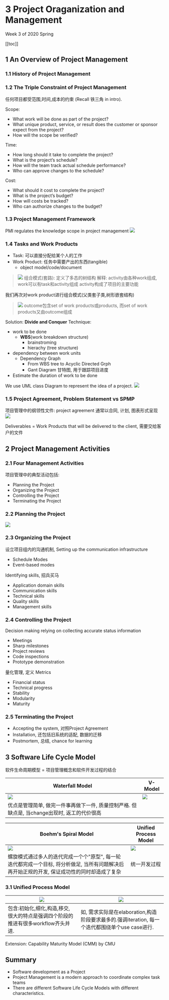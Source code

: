 # 3 Project Oraganization and Management

<!-----
title: 【Software Engineering】3 Project Oraganization and Management
url: se-project
date: 2020-03-16 09:58:40
tags: 
- Software Engineering

categories: 
- Courses

----->

Week 3 of 2020 Spring

<!--more-->

[[toc]]

## 1 An Overview of Project Management

### 1.1 History of Project Management

### 1.2 The Triple Constraint of Project Management

任何项目都受范围,时间,成本的约束 (Recall 铁三角 in intro).

Scope:
- What work will be done as part of the project?
- What unique product, service, or result does the customer or sponsor expect from the project?
- How will the scope be verified?

Time:
- How long should it take to complete the project?
- What is the project’s schedule?
- How will the team track actual schedule performance?
- Who can approve changes to the schedule?

Cost:
- What should it cost to complete the project?
- What is the project’s budget?
- How will costs be tracked?
- Who can authorize changes to the budget?

### 1.3 Project Management Framework

PMI regulates the knowledge scope in project management
![](./img/0316-2.jpg)

### 1.4 Tasks and Work Products
- Task: 可以直接分配给某个人的工作
- Work Product: 任务中需要产出的东西(tangible)
  - object model/code/document
> ![](./img/0316-3.png)
> 组合模式(套路): 定义了多态的树结构
> 解释: activity由各种work组成, work可以有task和activity组成
> activity构成了项目的主要功能

我们再次对work product进行组合模式(父类套子类,树形嵌套结构)
> ![](./img/0316-4.png)
> outcome包含set of work products或products, 而set of work products又由outcome组成

Solution: **Divide and Conquer**
Technique:
- work to be done
  - **WBS**(work breakdown structure)
    - brainstroming
    - hierachy (tree structure)
- dependency between work units
  - Dependency Graph
    - From WBS tree to Acyclic Directed Grph
    - Gant Diagram 甘特图, 用于跟踪项目进度
- Estimate the duration of work to be done

We use UML class Diagram to represent the idea of a project.
![](./img/0312-6.png)

### 1.5 Project Agreement, Problem Statement vs SPMP

项目管理中的纲领性文件: project agreement 通常以合同, 计划, 图表形式呈现
![](./img/0316-6.png)

Deliverables = Work Products that will be delivered to the client, 需要交给客户的文件

## 2 Project Management Activities

### 2.1 Four Management Activities
项目管理中的典型活动包括:
- Planning the Project
- Organizing the Project
- Controlling the Project
- Terminating the Project

### 2.2 Planning the Project
![](./img/0316-7.png)

### 2.3 Organizing the Project

设立项目组内的沟通机制, Setting up the communication infrastructure
- Schedule Modes
- Event-based modes

Identifying skills, 招兵买马
- Application domain skills
- Communication skills
- Technical skills
- Quality skills
- Management skills

### 2.4 Controlling the Project

Decision making relying on collecting accurate status information
- Meetings
- Sharp milestones
- Project reviews
- Code inspections
- Prototype demonstration

量化管理, 定义 Metrics
- Financial status
- Technical progress
- Stability
- Modularity
- Maturity

### 2.5 Terminating the Project
- Accepting the system, 对照Project Agreement
- Installation, 还包括旧系统的适配, 数据的迁移
- Postmortem, 总结, chance for learning

## 3 Software Life Cycle Model
软件生命周期模型 = 项目管理概念和软件开发过程的结合

| Waterfall Model | V-Model| 
| --| -- |
| ![](./img/0316-8.png) | ![](./img/0316-9.png) |
| 优点是管理简单, 做完一件事再做下一件, 质量控制严格. 但缺点是, 当change出现时, 返工的代价很高 | |


| Boehm's Spiral Model| Unified Process Model|
| -- | -- | 
|![](./img/0316-10.png) |![](./img/0316-11.png) |
|螺旋模式通过多人的迭代完成一个个"原型", 每一轮迭代都完成一个目标, 将分析做足, 当所有问题解决后再开始正规的开发, 保证成功性的同时却造成了复杂 | 统一开发过程|

### 3.1 Unified Process Model

|![](./img/0316-12.png)  | ![](./img/0316-13.png) |
| -- | -- |
| 包含:初始化,细化,构造,移交, 很大的特点是强调四个阶段的推进有很多workflow齐头并进.  |如, 需求实际是在elaboration,构造阶段要求最多的.强调iteration, 每一个迭代都围绕单个use case进行. |


Extension: Capability Maturity Model (CMM) by CMU


## Summary
- Software development as a Project
- Project Management is a modern approach to coordinate complex task teams
- There are different Software Life Cycle Models with different characteristics.